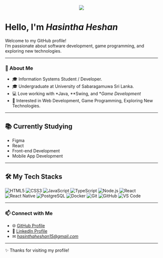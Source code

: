 <h1 align="center">
  <img src="https://readme-typing-svg.herokuapp.com?font=Roboto+Slab&size=40&duration=3000&pause=1000&color=FF5733&color=33FF57&color=3357FF&center=true&vCenter=true&width=600&height=70&lines=Hasintha+Heshan;Full-Stack+Developer;Game+Programmer;Problem+Solver" />

</h1>


#  Hello, I'm *Hasintha Heshan*

Welcome to my GitHub profile!  
I’m passionate about software development, game programming, and exploring new technologies.

---

### 🚀 About Me
- 🎓 Information Systems Student / Developer.
- 🎓 Undergraduate at University of Sabaragamuwa Sri Lanka.
- 💻 Love working with *Java, **Swing, and **Game Development*
- 🧩 Interested in Web Development, Game Programming, Exploring New Technologies.

---

## 📚 Currently Studying
- Figma  
- React  
- Front-end Development  
- Mobile App Development
    

---

## 🛠 My Tech Stacks

![HTML5](https://img.shields.io/badge/HTML5-E34F26?style=for-the-badge&logo=html5&logoColor=white)
![CSS3](https://img.shields.io/badge/CSS3-1572B6?style=for-the-badge&logo=css3&logoColor=white)
![JavaScript](https://img.shields.io/badge/JavaScript-F7DF1E?style=for-the-badge&logo=javascript&logoColor=black)
![TypeScript](https://img.shields.io/badge/TypeScript-3178C6?style=for-the-badge&logo=typescript&logoColor=white)
![Node.js](https://img.shields.io/badge/Node.js-339933?style=for-the-badge&logo=nodedotjs&logoColor=white)
![React](https://img.shields.io/badge/React-61DAFB?style=for-the-badge&logo=react&logoColor=black)
![React Native](https://img.shields.io/badge/React%20Native-20232A?style=for-the-badge&logo=react&logoColor=61DAFB)
![PostgreSQL](https://img.shields.io/badge/PostgreSQL-4169E1?style=for-the-badge&logo=postgresql&logoColor=white)
![Docker](https://img.shields.io/badge/Docker-2496ED?style=for-the-badge&logo=docker&logoColor=white)
![Git](https://img.shields.io/badge/Git-F05032?style=for-the-badge&logo=git&logoColor=white)
![GitHub](https://img.shields.io/badge/GitHub-181717?style=for-the-badge&logo=github&logoColor=white)
![VS Code](https://img.shields.io/badge/VS%20Code-0078D4?style=for-the-badge&logo=visualstudiocode&logoColor=white)

---

### 📫 Connect with Me
- 🌐 [GitHub Profile](https://github.com/HasinthaPerera)
- 💼 [LinkedIn Profile](https://www.linkedin.com/in/hasintha-heshan-42395037a)
- ✉ *hasinthaheshan15@gmail.com*

---

✨ Thanks for visiting my profile!
